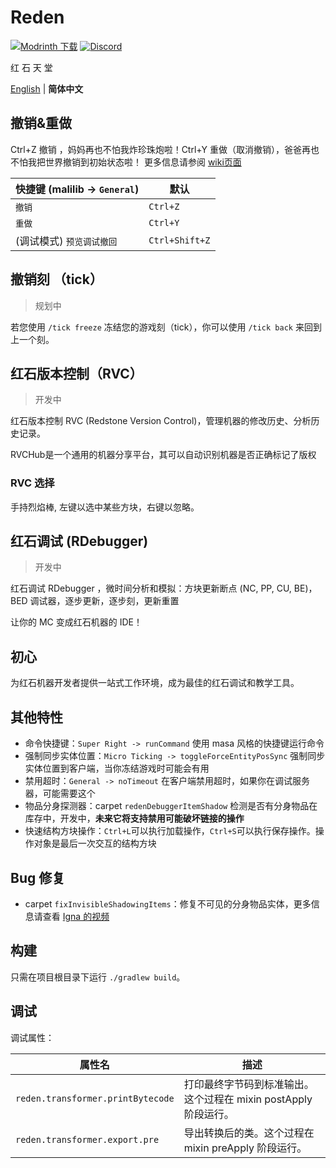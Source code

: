 # Reden

[![Modrinth 下载](https://img.shields.io/modrinth/dt/reden?style=flat-square&label=Modrinth)](https://modrinth.com/mod/reden)
[![Discord](https://img.shields.io/discord/1140304794976792707?logo=discord&label=discord)](https://discord.gg/fCxmEyFgAd)

红 石 天 堂

[English](./README.md) | **简体中文**

## 撤销&重做

Ctrl+Z 撤销 ，妈妈再也不怕我炸珍珠炮啦！Ctrl+Y 重做（取消撤销），爸爸再也不怕我把世界撤销到初始状态啦！
更多信息请参阅 [wiki页面](https://wiki.redenmc.com/Undo-and-Redo)


|  快捷键 (malilib -> `General`) |    默认     |
|---------------------------------|----------------|
|                          `撤销` |    `Ctrl+Z`    |
|                          `重做` |    `Ctrl+Y`    |
|         (调试模式) `预览调试撤回` | `Ctrl+Shift+Z` |




## 撤销刻 （tick）
> 规划中

若您使用 `/tick freeze` 冻结您的游戏刻（tick），你可以使用 `/tick back` 来回到上一个刻。

## 红石版本控制（RVC）
> 开发中

红石版本控制 RVC (Redstone Version Control)，管理机器的修改历史、分析历史记录。

RVCHub是一个通用的机器分享平台，其可以自动识别机器是否正确标记了版权

### RVC 选择

手持烈焰棒, 左键以选中某些方块，右键以忽略。

## 红石调试 (RDebugger)
> 开发中

红石调试 RDebugger ，微时间分析和模拟：方块更新断点 (NC, PP, CU, BE)，BED 调试器，逐步更新，逐步刻，更新重置

让你的 MC 变成红石机器的 IDE！

## 初心

为红石机器开发者提供一站式工作环境，成为最佳的红石调试和教学工具。

## 其他特性

+ 命令快捷键：`Super Right -> runCommand` 使用 masa 风格的快捷键运行命令
+ 强制同步实体位置：`Micro Ticking -> toggleForceEntityPosSync` 强制同步实体位置到客户端，当你冻结游戏时可能会有用
+ 禁用超时：`General -> noTimeout` 在客户端禁用超时，如果你在调试服务器，可能需要这个
+ 物品分身探测器：carpet `redenDebuggerItemShadow` 检测是否有分身物品在库存中，开发中，**未来它将支持禁用可能破坏链接的操作**
+ 快速结构方块操作：`Ctrl+L`可以执行加载操作，`Ctrl+S`可以执行保存操作。操作对象是最后一次交互的结构方块

## Bug 修复

+ carpet `fixInvisibleShadowingItems`：修复不可见的分身物品实体，更多信息请查看 [Igna 的视频](https://www.youtube.com/watch?v=HSOSWHIg7Mk)

## 构建

只需在项目根目录下运行 `./gradlew build`。

## 调试

调试属性：

| 属性名                               | 描述                                       |
|-----------------------------------|------------------------------------------|
| `reden.transformer.printBytecode` | 打印最终字节码到标准输出。这个过程在 mixin postApply 阶段运行。 |
| `reden.transformer.export.pre`    | 导出转换后的类。这个过程在 mixin preApply 阶段运行。       |
